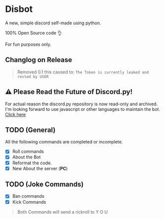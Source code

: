 # Disbot

A new, simple discord self-made using python.

100% Open Source code 👌

For fun purposes only.

## Changlog on Release
> Removed 0.1 this caused to: `The Token is currently leaked and rested by USER`

## ⚠ Please Read the Future of Discord.py!
For actual reason the discord.py repository is now read-only and archived. I'm looking forward to use javascript or other languages to maintain the bot.
[Click here](https://gist.github.com/Rapptz/4a2f62751b9600a31a0d3c78100287f1)


## TODO (General)

All the following commands are completed or incomplete.

- [X] Roll commands
- [X] About the Bot
- [X] Reformat the code.
- [X] New About the server (**PC**)

## TODO (Joke Commands)

- [X] Ban commands
- [X] Kick Commands
> Both Commands will send a rickroll to Y O U
